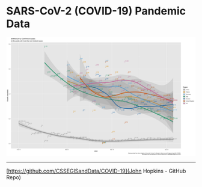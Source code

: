 # SARS-CoV-2 (COVID-19) Pandemic Data
![growth-graphic](cov19-growth.png "Growth Rate - Selected Regions")

____________
[https://github.com/CSSEGISandData/COVID-19](John Hopkins - GitHub Repo)
